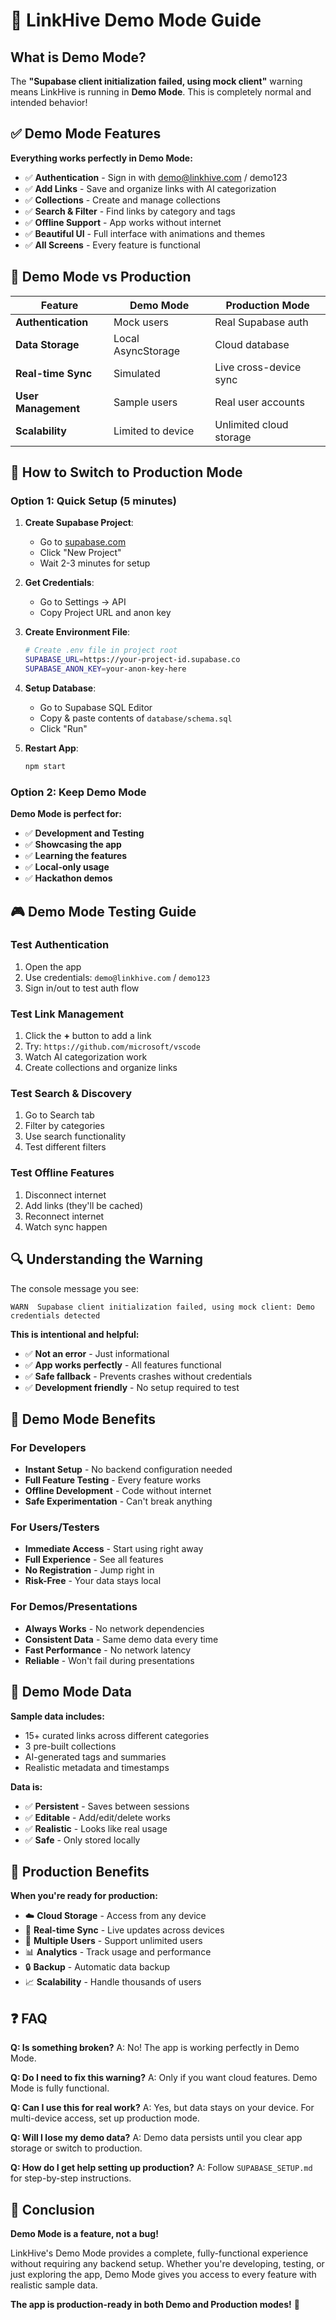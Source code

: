 # 🎯 LinkHive Demo Mode Guide

## What is Demo Mode?

The **"Supabase client initialization failed, using mock client"** warning means LinkHive is running in **Demo Mode**. This is completely normal and intended behavior!

## ✅ Demo Mode Features

**Everything works perfectly in Demo Mode:**

- ✅ **Authentication** - Sign in with demo@linkhive.com / demo123
- ✅ **Add Links** - Save and organize links with AI categorization
- ✅ **Collections** - Create and manage collections
- ✅ **Search & Filter** - Find links by category and tags
- ✅ **Offline Support** - App works without internet
- ✅ **Beautiful UI** - Full interface with animations and themes
- ✅ **All Screens** - Every feature is functional

## 🔧 Demo Mode vs Production

| Feature | Demo Mode | Production Mode |
|---------|-----------|-----------------|
| **Authentication** | Mock users | Real Supabase auth |
| **Data Storage** | Local AsyncStorage | Cloud database |
| **Real-time Sync** | Simulated | Live cross-device sync |
| **User Management** | Sample users | Real user accounts |
| **Scalability** | Limited to device | Unlimited cloud storage |

## 🚀 How to Switch to Production Mode

### Option 1: Quick Setup (5 minutes)

1. **Create Supabase Project**:
   - Go to [supabase.com](https://supabase.com)
   - Click "New Project"
   - Wait 2-3 minutes for setup

2. **Get Credentials**:
   - Go to Settings → API
   - Copy Project URL and anon key

3. **Create Environment File**:
   ```bash
   # Create .env file in project root
   SUPABASE_URL=https://your-project-id.supabase.co
   SUPABASE_ANON_KEY=your-anon-key-here
   ```

4. **Setup Database**:
   - Go to Supabase SQL Editor
   - Copy & paste contents of `database/schema.sql`
   - Click "Run"

5. **Restart App**:
   ```bash
   npm start
   ```

### Option 2: Keep Demo Mode

**Demo Mode is perfect for:**
- ✅ **Development and Testing**
- ✅ **Showcasing the app**
- ✅ **Learning the features**
- ✅ **Local-only usage**
- ✅ **Hackathon demos**

## 🎮 Demo Mode Testing Guide

### Test Authentication
1. Open the app
2. Use credentials: `demo@linkhive.com` / `demo123`
3. Sign in/out to test auth flow

### Test Link Management
1. Click the **+** button to add a link
2. Try: `https://github.com/microsoft/vscode`
3. Watch AI categorization work
4. Create collections and organize links

### Test Search & Discovery
1. Go to Search tab
2. Filter by categories
3. Use search functionality
4. Test different filters

### Test Offline Features
1. Disconnect internet
2. Add links (they'll be cached)
3. Reconnect internet
4. Watch sync happen

## 🔍 Understanding the Warning

The console message you see:
```
WARN  Supabase client initialization failed, using mock client: Demo credentials detected
```

**This is intentional and helpful:**
- ✅ **Not an error** - Just informational
- ✅ **App works perfectly** - All features functional
- ✅ **Safe fallback** - Prevents crashes without credentials
- ✅ **Development friendly** - No setup required to test

## 🎯 Demo Mode Benefits

### For Developers
- **Instant Setup** - No backend configuration needed
- **Full Feature Testing** - Every feature works
- **Offline Development** - Code without internet
- **Safe Experimentation** - Can't break anything

### For Users/Testers
- **Immediate Access** - Start using right away
- **Full Experience** - See all features
- **No Registration** - Jump right in
- **Risk-Free** - Your data stays local

### For Demos/Presentations
- **Always Works** - No network dependencies
- **Consistent Data** - Same demo data every time
- **Fast Performance** - No network latency
- **Reliable** - Won't fail during presentations

## 📱 Demo Mode Data

**Sample data includes:**
- 15+ curated links across different categories
- 3 pre-built collections
- AI-generated tags and summaries
- Realistic metadata and timestamps

**Data is:**
- ✅ **Persistent** - Saves between sessions
- ✅ **Editable** - Add/edit/delete works
- ✅ **Realistic** - Looks like real usage
- ✅ **Safe** - Only stored locally

## 🚀 Production Benefits

**When you're ready for production:**
- ☁️ **Cloud Storage** - Access from any device
- 🔄 **Real-time Sync** - Live updates across devices
- 👥 **Multiple Users** - Support unlimited users
- 📊 **Analytics** - Track usage and performance
- 🔒 **Backup** - Automatic data backup
- 📈 **Scalability** - Handle thousands of users

## ❓ FAQ

**Q: Is something broken?**
A: No! The app is working perfectly in Demo Mode.

**Q: Do I need to fix this warning?**
A: Only if you want cloud features. Demo Mode is fully functional.

**Q: Can I use this for real work?**
A: Yes, but data stays on your device. For multi-device access, set up production mode.

**Q: Will I lose my demo data?**
A: Demo data persists until you clear app storage or switch to production.

**Q: How do I get help setting up production?**
A: Follow `SUPABASE_SETUP.md` for step-by-step instructions.

## 🎉 Conclusion

**Demo Mode is a feature, not a bug!** 

LinkHive's Demo Mode provides a complete, fully-functional experience without requiring any backend setup. Whether you're developing, testing, or just exploring the app, Demo Mode gives you access to every feature with realistic sample data.

**The app is production-ready in both Demo and Production modes!** 🚀